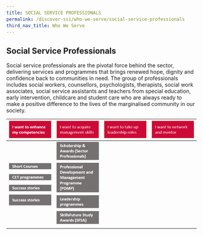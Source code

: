```yaml
---
title: SOCIAL SERVICE PROFESSIONALS
permalink: /discover-ssi/who-we-serve/social-service-professionals
third_nav_title: Who We Serve
---
```


## Social Service Professionals

Social service professionals are the pivotal force behind the sector, delivering services and programmes that brings renewed hope, dignity and confidence back to communities in need. The group of professionals includes social workers, counsellors, psychologists, therapists, social work associates, social service assistants and teachers from special education, early intervention, childcare and student care who are always ready to make a positive difference to the lives of the marginalised community in our society.

| ![competencies](/images/discover-ssi/social-service-professionals/competencies.png) | ![management skills](/images/discover-ssi/social-service-professionals/mgmt.png) |![leadership](/images/discover-ssi/social-service-professionals/leadership.png)  | ![network](/images/discover-ssi/social-service-professionals/network.png) |
|--|--|--|--|
|![short courses](/images/discover-ssi/social-service-professionals/1-1.png) <br> ![cet programmes](/images/discover-ssi/social-service-professionals/1-2.png)<br>![learning events](/images/discover-ssi/social-service-professionals/1-3.png)<br>![success stories](/images/discover-ssi/social-service-professionals/1-4.png)  |![scholarship and awards](/images/discover-ssi/social-service-professionals/2-1.png)<br>![professional development and management programmes](/images/discover-ssi/social-service-professionals/2-2.png)<br>![leadership programmes](/images/discover-ssi/social-service-professionals/2-3.png)<br>![skillsfuture study awards](/images/discover-ssi/social-service-professionals/2-4.png)  |  |  |
